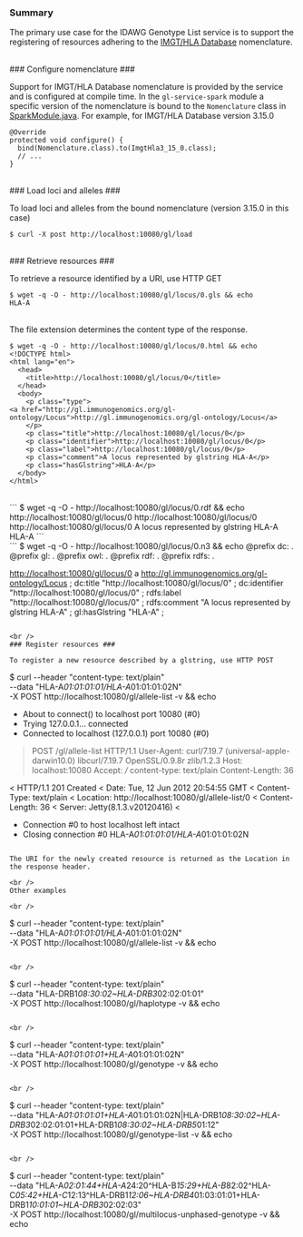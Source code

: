 ### Summary ###

The primary use case for the IDAWG Genotype List service is to support the registering of resources adhering to the [IMGT/HLA Database](http://www.ebi.ac.uk/ipd/imgt/hla/) nomenclature.


<br />
### Configure nomenclature ###

Support for IMGT/HLA Database nomenclature is provided by the service and is configured at compile time.  In the `gl-service-spark` module a specific version of the nomenclature is bound to the `Nomenclature` class in [SparkModule.java](http://code.google.com/p/genotype-list/source/browse/trunk/gl-service-spark/src/main/java/org/immunogenomics/gl/service/spark/SparkModule.java).  For example, for IMGT/HLA Database version 3.15.0

```
@Override
protected void configure() {
  bind(Nomenclature.class).to(ImgtHla3_15_0.class);
  // ...
}
```


<br />
### Load loci and alleles ###

To load loci and alleles from the bound nomenclature (version 3.15.0 in this case)

```
$ curl -X post http://localhost:10080/gl/load
```



<br />
### Retrieve resources ###

To retrieve a resource identified by a URI, use HTTP GET

```
$ wget -q -O - http://localhost:10080/gl/locus/0.gls && echo
HLA-A
```

<br />
The file extension determines the content type of the response.

```
$ wget -q -O - http://localhost:10080/gl/locus/0.html && echo
<!DOCTYPE html>
<html lang="en">
  <head>
    <title>http://localhost:10080/gl/locus/0</title>
  </head>
  <body>
    <p class="type">
<a href="http://gl.immunogenomics.org/gl-ontology/Locus">http://gl.immunogenomics.org/gl-ontology/Locus</a>
    </p>
    <p class="title">http://localhost:10080/gl/locus/0</p>
    <p class="identifier">http://localhost:10080/gl/locus/0</p>
    <p class="label">http://localhost:10080/gl/locus/0</p>
    <p class="comment">A locus represented by glstring HLA-A</p>
    <p class="hasGlstring">HLA-A</p>
  </body>
</html>
```

<br />
```
$ wget -q -O - http://localhost:10080/gl/locus/0.rdf && echo
<?xml version="1.0" encoding="UTF-8"?>
<rdf:RDF
  xmlns:dc="http://purl.org/dc/elements/1.1/"
  xmlns:gl="http://gl.immunogenomics.org/gl-ontology/1.0"
  xmlns:owl="http://www.w3.org/2002/07/owl#"
  xmlns:rdf="http://www.w3.org/1999/02/22-rdf-syntax-ns#"
  xmlns:rdfs="http://www.w3.org/2000/01/rdf-schema#"
>
  <rdf:Description rdf:about="http://localhost:10080/gl/locus/0">
    <rdf:type rdf:resource="http://gl.immunogenomics.org/gl-ontology/Locus"/>
    <dc:title>http://localhost:10080/gl/locus/0</dc:title>
    <dc:identifier>http://localhost:10080/gl/locus/0</dc:identifier>
    <rdfs:label>http://localhost:10080/gl/locus/0</rdfs:label>
    <rdfs:comment>A locus represented by glstring HLA-A</rdfs:comment>
    <gl:hasGlstring>HLA-A</gl:hasGlstring>
  </rdf:Description>
</rdf:RDF>
```

<br />
```
$ wget -q -O - http://localhost:10080/gl/locus/0.n3 && echo
@prefix dc: <http://purl.org/dc/elements/1.1/> .
@prefix gl: <http://gl.immunogenomics.org/gl-ontology/1.0/> .
@prefix owl: <http://www.w3.org/2002/07/owl#> .
@prefix rdf: <http://www.w3.org/1999/02/22-rdf-syntax-ns#> .
@prefix rdfs: <http://www.w3.org/2000/01/rdf-schema#> .

<http://localhost:10080/gl/locus/0> a <http://gl.immunogenomics.org/gl-ontology/Locus> ;
  dc:title "http://localhost:10080/gl/locus/0" ;
  dc:identifier "http://localhost:10080/gl/locus/0" ;
  rdfs:label "http://localhost:10080/gl/locus/0" ;
  rdfs:comment "A locus represented by glstring HLA-A" ;
  gl:hasGlstring "HLA-A" ;
```

<br />
### Register resources ###

To register a new resource described by a glstring, use HTTP POST
```
$ curl --header "content-type: text/plain" \
       --data "HLA-A*01:01:01:01/HLA-A*01:01:01:02N" \
       -X POST http://localhost:10080/gl/allele-list -v && echo
* About to connect() to localhost port 10080 (#0)
*   Trying 127.0.0.1... connected
* Connected to localhost (127.0.0.1) port 10080 (#0)
> POST /gl/allele-list HTTP/1.1
> User-Agent: curl/7.19.7 (universal-apple-darwin10.0) libcurl/7.19.7 OpenSSL/0.9.8r zlib/1.2.3
> Host: localhost:10080
> Accept: */*
> content-type: text/plain
> Content-Length: 36
>
< HTTP/1.1 201 Created
< Date: Tue, 12 Jun 2012 20:54:55 GMT
< Content-Type: text/plain
< Location: http://localhost:10080/gl/allele-list/0
< Content-Length: 36
< Server: Jetty(8.1.3.v20120416)
<
* Connection #0 to host localhost left intact
* Closing connection #0
HLA-A*01:01:01:01/HLA-A*01:01:01:02N
```

The URI for the newly created resource is returned as the Location in the response header.

<br />
Other examples

<br />
```
$ curl --header "content-type: text/plain" \
       --data "HLA-A*01:01:01:01/HLA-A*01:01:01:02N" \
       -X POST http://localhost:10080/gl/allele-list -v && echo
```

<br />
```
$ curl --header "content-type: text/plain" \
       --data "HLA-DRB1*08:30:02~HLA-DRB3*02:02:01:01" \
       -X POST http://localhost:10080/gl/haplotype -v && echo
```

<br />
```
$ curl --header "content-type: text/plain" \
       --data "HLA-A*01:01:01:01+HLA-A*01:01:01:02N" \
       -X POST http://localhost:10080/gl/genotype -v && echo
```

<br />
```
$ curl --header "content-type: text/plain" \
       --data "HLA-A*01:01:01:01+HLA-A*01:01:01:02N|HLA-DRB1*08:30:02~HLA-DRB3*02:02:01:01+HLA-DRB1*08:30:02~HLA-DRB5*01:12" \
       -X POST http://localhost:10080/gl/genotype-list -v && echo
```

<br />
```
$ curl --header "content-type: text/plain" \
       --data "HLA-A*02:01:44+HLA-A*24:20^HLA-B*15:29+HLA-B*82:02^HLA-C*05:42+HLA-C*12:13^HLA-DRB1*12:06~HLA-DRB4*01:03:01:01+HLA-DRB1*10:01:01~HLA-DRB3*02:02:03" \
       -X POST http://localhost:10080/gl/multilocus-unphased-genotype -v && echo
```